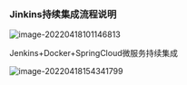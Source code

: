 ### Jinkins持续集成流程说明

![image-20220418101146813](C:\Users\admin\AppData\Roaming\Typora\typora-user-images\image-20220418101146813.png)

Jenkins+Docker+SpringCloud微服务持续集成

![image-20220418154341799](C:\Users\admin\AppData\Roaming\Typora\typora-user-images\image-20220418154341799.png)